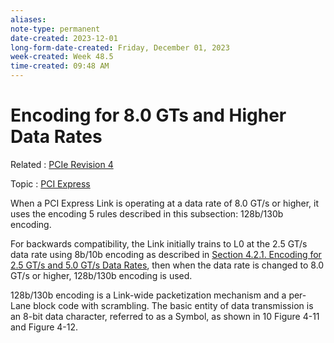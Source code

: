 ```yaml
---
aliases:
note-type: permanent
date-created: 2023-12-01
long-form-date-created: Friday, December 01, 2023
week-created: Week 48.5
time-created: 09:48 AM
---
```


# Encoding for 8.0 GTs and Higher Data Rates

Related : [PCIe Revision 4](../4-hub-notes-🚉/PCIe%20Revision%204.md)

Topic : [PCI Express](../4-hub-notes-🚉/PCI%20Express.md)

When a PCI Express Link is operating at a data rate of 8.0 GT/s or higher, it uses the
encoding 5 rules described in this subsection: 128b/130b encoding.

For backwards compatibility, the Link initially trains to L0 at the 2.5 GT/s data rate using
8b/10b encoding as described in [Section 4.2.1. Encoding for 2.5 GT/s and 5.0 GT/s Data Rates](Encoding%20for%202.5%20GTs%20and%205.0%20GTs%20Data%20Rates.md),
then when the data rate is changed to 8.0 GT/s or higher, 128b/130b encoding is used.

128b/130b encoding is a Link-wide packetization mechanism and a per-Lane block code
with scrambling. The basic entity of data transmission is an 8-bit data character, referred to
as a Symbol, as shown in 10 Figure 4-11 and Figure 4-12.
